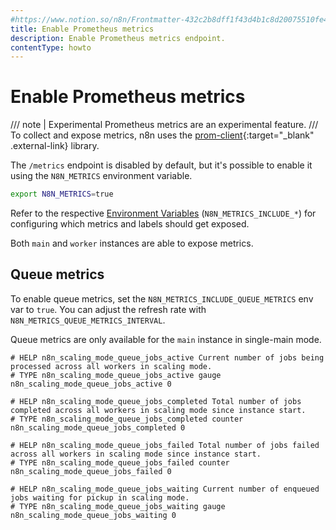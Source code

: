 ```yaml
---
#https://www.notion.so/n8n/Frontmatter-432c2b8dff1f43d4b1c8d20075510fe4
title: Enable Prometheus metrics 
description: Enable Prometheus metrics endpoint.
contentType: howto
---
```


# Enable Prometheus metrics 

/// note | Experimental
Prometheus metrics are an experimental feature.
///
To collect and expose metrics, n8n uses the [prom-client](https://www.npmjs.com/package/prom-client){:target="_blank" .external-link} library.

The `/metrics` endpoint is disabled by default, but it's possible to enable it using the `N8N_METRICS` environment variable.

```bash
export N8N_METRICS=true
```

Refer to the respective [Environment Variables](/hosting/configuration/environment-variables/endpoints/) (`N8N_METRICS_INCLUDE_*`) for configuring which metrics and labels should get exposed.

Both `main` and `worker` instances are able to expose metrics.

## Queue metrics

To enable queue metrics, set the `N8N_METRICS_INCLUDE_QUEUE_METRICS` env var to `true`. You can adjust the refresh rate with `N8N_METRICS_QUEUE_METRICS_INTERVAL`.

Queue metrics are only available for the `main` instance in single-main mode.

```
# HELP n8n_scaling_mode_queue_jobs_active Current number of jobs being processed across all workers in scaling mode.
# TYPE n8n_scaling_mode_queue_jobs_active gauge
n8n_scaling_mode_queue_jobs_active 0

# HELP n8n_scaling_mode_queue_jobs_completed Total number of jobs completed across all workers in scaling mode since instance start.
# TYPE n8n_scaling_mode_queue_jobs_completed counter
n8n_scaling_mode_queue_jobs_completed 0

# HELP n8n_scaling_mode_queue_jobs_failed Total number of jobs failed across all workers in scaling mode since instance start.
# TYPE n8n_scaling_mode_queue_jobs_failed counter
n8n_scaling_mode_queue_jobs_failed 0

# HELP n8n_scaling_mode_queue_jobs_waiting Current number of enqueued jobs waiting for pickup in scaling mode.
# TYPE n8n_scaling_mode_queue_jobs_waiting gauge
n8n_scaling_mode_queue_jobs_waiting 0
```
